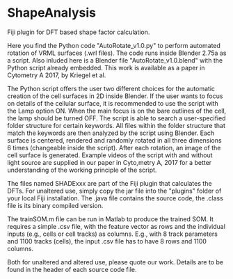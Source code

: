 # ShapeAnalysis
Fiji plugin for DFT based shape factor calculation.  

Here you find the Python code "AutoRotate_v1.0.py" to perform automated rotation of VRML surfaces (.wrl files).
The code runs inside Blender 2.75a as a script.
Also inluded here is a Blender file "AutoRotate_v1.0.blend" with the Python script already embedded.
This work is available as a paper in Cytometry A 2017, by Kriegel et al.  

The Python script offers the user two different choices for the automatic creation of the cell surfaces in 2D inside Blender. If the user wants to focus on details of the cellular surface, it is recommended to use the script with the Lamp option ON. When the main focus is on the bare outlines of the cell, the lamp should be turned OFF. The script is able to search a user-specified folder structure for certain keywords. All files within the folder structure that match the keywords are then analyzed by the script using Blender. Each surface is centered, rendered and randomly rotated in all three dimensions 6 times (changeable inside the script). After each rotation, an image of the cell surface is generated. Example videos of the script with and without light source are supplied in our paper in Cyto,metry A, 2017 for a better understanding of the working principle of the script.  

The files named SHADExxx are part of the Fiji plugin that calculates the DFTs. For unaltered use, simply copy the jar file
into the "plugins" folder of your local Fiji installation. The .java file contains the source code, the .class file is its 
binary compiled version.

The trainSOM.m file can be run in Matlab to produce the trained SOM. It requires a simple .csv file, with the feature vector as
rows and the individual inputs (e.g., cells or cell tracks) as columns. E.g., with 8 track parameters and 1100 tracks (cells),
the input .csv file has to have 8 rows and 1100 columns.

Both for unaltered and altered use, please quote our work. Details are to be found in the header of each source code file.

